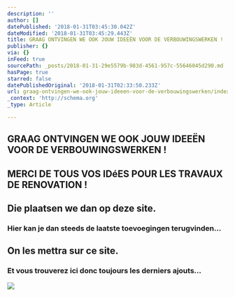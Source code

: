 ```yaml
---
description: ''
author: []
datePublished: '2018-01-31T03:45:30.042Z'
dateModified: '2018-01-31T03:45:29.443Z'
title: GRAAG ONTVINGEN WE OOK JOUW IDEEËN VOOR DE VERBOUWINGSWERKEN !
publisher: {}
via: {}
inFeed: true
sourcePath: _posts/2018-01-31-29e5579b-983d-4561-957c-55646045d290.md
hasPage: true
starred: false
datePublishedOriginal: '2018-01-31T02:33:50.233Z'
url: graag-ontvingen-we-ook-jouw-ideeen-voor-de-verbouwingswerken/index.html
_context: 'http://schema.org'
_type: Article

---
```

## GRAAG ONTVINGEN WE OOK JOUW IDEEËN VOOR DE VERBOUWINGSWERKEN !

## MERCI DE TOUS VOS IDéES POUR LES TRAVAUX DE RENOVATION !

## Die plaatsen we dan op deze site.

### Hier kan je dan steeds de laatste toevoegingen terugvinden...

## On les mettra sur ce site.

### Et vous trouverez ici donc toujours les derniers ajouts...
![](https://the-grid-user-content.s3-us-west-2.amazonaws.com/5e78fe9d-bb56-429c-bd81-6d7067bff88a.jpg)